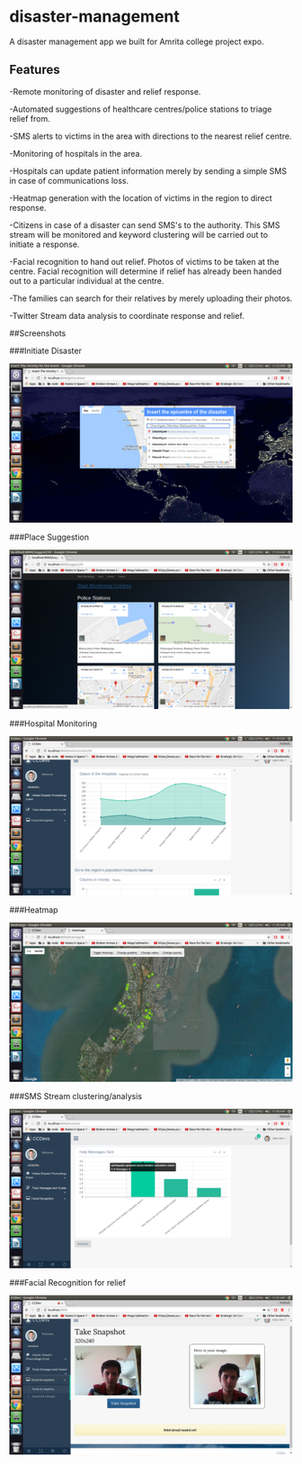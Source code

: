 # disaster-management

A disaster management app we built for Amrita college project expo. 



## Features

-Remote monitoring of disaster and relief response.

-Automated suggestions of healthcare centres/police stations to triage relief from.

-SMS alerts to victims in the area with directions to the nearest relief centre.

-Monitoring of hospitals in the area.

-Hospitals can update patient information merely by sending a simple SMS in case of communications loss.

-Heatmap generation with the location of victims in the region to direct response.

-Citizens in case of a disaster can send SMS's to the authority. This SMS stream will be monitored and keyword clustering will be carried out to initiate a response. 

-Facial recognition to hand out relief. Photos of victims to be taken at the centre. Facial recognition will determine if relief has already been handed out to a particular individual at the centre.

-The families can search for their relatives by merely uploading their photos.

-Twitter Stream data analysis to coordinate response and relief.

##Screenshots

###Initiate Disaster

![Screenshot](screenshots/code1.png)

###Place Suggestion

![Screenshot](screenshots/code3.png)

###Hospital Monitoring

![Screenshot](screenshots/code5.png)

###Heatmap

![Screenshot](screenshots/code7.png)

###SMS Stream clustering/analysis

![Screenshot](screenshots/code8.png)

###Facial Recognition for relief

![Screenshot](screenshots/code9.png)
